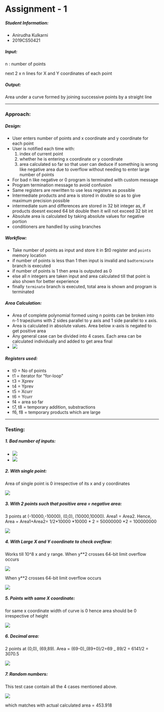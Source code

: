 # Assignment - 1

##### Student Information:

- Anirudha Kulkarni
- 2019CS50421

##### Input:

n : number of points

next 2 x n lines for X and Y coordinates of each point

##### Output:

Area under a curve formed by joining successive points by a straight line

---

### Approach:

##### Design:

- User enters number of points and x coordinate and y coordinate for each point
- User is notified each time with:
  1. index of current point
  2. whether he is entering x coordinate or y coordinate
  3. area calculated so far so that user can deduce if something is wrong like negative area due to overflow without needing to enter large number of points
- For bad n like negative or 0 program is terminated with custom message
- Program termination message to avoid confusion
- Same registers are rewritten to use less registers as possible
- Intermediate products and area is stored in double so as to give maximum precision possible
- intermediate sum and differences are stored in 32 bit integer as, if products doesnt exceed 64 bit double then it will not exceed 32 bit int
- Absolute area is calculated by taking absolute values for negative portion
- conditioners are handled by using branches

##### Workflow:

- Take number of points as input and store it in $t0 register and `points` memory location
- if number of points is less than 1 then input is invalid and `badterminate` branch is executed
- if number of points is 1 then area is outputed as 0
- else all n integers are taken input and area calculated till that point is also shown for better experience
- finally `terminate` branch is executed, total area is shown and program is terminated

##### Area Calculation:

- Area of complete polynomial formed using n points can be broken into n-1 trapeziums with 2 sides parallel to y axis and 1 side parallel to x axis.
- Area is calculated in absolute values. Area below x-axis is negated to get positive area
- Any general case can be divided into 4 cases. Each area can be calculated individually and added to get area final
- ![](image/README/1614067245720.png)

##### Registers used:

- t0 = No of points
- t1 = iterator for "for-loop"
- t3 = Xprev
- t4 = Yprev
- t5 = Xcurr
- t6 = Ycurr
- f4 = area so far
- t7, t8 = temporary addition, substractions
- f6, f8 = temporary products which are large

---

### Testing:

##### 1. Bad number of inputs:

- ![](image/README/1613964394372.png)
- ![](image/README/1613964422255.png)

##### 2. With single point:

Area of single point is 0 irrespective of its x and y coordinates

![](image/README/1613964504809.png)

##### 3. With 2 points such that positive area = negative area:

3 points at (-10000,-10000), (0,0), (10000,10000). Area1 = Area2. Hence, Area = Area1+Area2= 1/2*10000 *10000 * 2 = 50000000 *2 = 100000000

![](image/README/1614069901251.png)

##### 4. With Large X and Y coordinate to check oveflow:

Works till 10^8 x and y range. When y\*\*2 crosses 64-bit limit overflow occurs

![](image/README/1614069760529.png)

When y\*\*2 crosses 64-bit limit overflow occurs

![](image/README/1614069710035.png)

##### 5. Points with same X coordinate:

for same x coordinate width of curve is 0 hence area should be 0 irrespective of height

![](image/README/1613965264797.png)

##### 6. Decimal area:

2 points at (0,0), (69,89). Area = (69-0)_(89+0)/2=69 _ 89/2 = 6141/2 = 3070.5

![](image/README/1613965025262.png)

##### 7. Random numbers:

This test case contain all the 4 cases mentioned above.

![](image/README/1614070151380.png)

which matches with actual calculated area = 453.918
